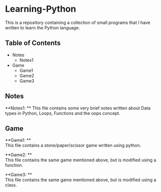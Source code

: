# **Learning-Python**

This is a repository containing a collection of small programs that I have written to learn the Python language.

## **Table of Contents**
- Notes 
  - Notes1
- Game
  - Game1
  - Game2
  - Game3

## **Notes**
**Notes1: **
This file contains some very brief notes written about Data types in Python, Loops, Functions and the oops concept.

## **Game**  

**Game1: **  
This file contains a stone/paper/scissor game written using python.    

**Game2: **  
This file contains the same game mentioned above, but is modified using a function.  

**Game3: **  
This file contains the same game mentioned above, but is modified using a class.  



